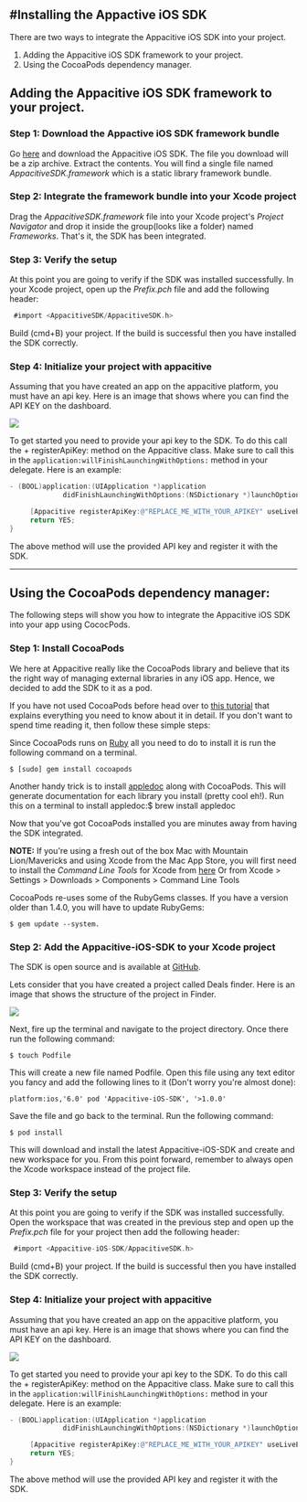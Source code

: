 #Installing the Appactive iOS SDK
----

There are two ways to integrate the Appacitive iOS SDK into your project. 

1. Adding the Appacitive iOS SDK framework to your project.
2. Using the CocoaPods dependency manager.

## Adding the Appacitive iOS SDK framework to your project.

### Step 1: Download the Appactive iOS SDK framework bundle

Go [here](https://cdn.appacitive.com/sdk/ios/appacitive-ios-sdk-v-0.9.framework.zip) and download the Appacitive iOS SDK. The file you download will be a zip archive. Extract the contents. You will  find a single file named *AppacitiveSDK.framework* which is a static library framework bundle.

### Step 2: Integrate the framework bundle into your Xcode project

Drag the *AppacitiveSDK.framework* file into your Xcode project's *Project Navigator* and drop it inside the group(looks like a folder) named *Frameworks*. That's it, the SDK has been integrated.

### Step 3: Verify the setup

At this point you are going to verify if the SDK was installed successfully. In your Xcode project, open up the *Prefix.pch* file and add the following header:

```objectivec
 #import <AppacitiveSDK/AppacitiveSDK.h> 
```

Build (cmd+B) your project. If the build is successful then you have installed the SDK correctly.

### Step 4: Initialize your project with appacitive

Assuming that you have created an app on the appacitive platform, you must have an api key. Here is an image that shows where you can find the API KEY on the dashboard.

<img src = "http://cdn.appacitive.com/devcenter/ios/gettingstarted/apikey.png" style="max-height:100%; max-width:100%;" />

To get started you need to provide your api key to the SDK. To do this call the + registerApiKey: method on the Appacitive class. Make sure to call this in the ```application:willFinishLaunchingWithOptions:``` method in your delegate. Here is an example:

```objectivec
- (BOOL)application:(UIApplication *)application 
             didFinishLaunchingWithOptions:(NSDictionary *)launchOptions {

     [Appacitive registerApiKey:@"REPLACE_ME_WITH_YOUR_APIKEY" useLiveEnvironment:NO];
     return YES;
}
```

The above method will use the provided API key and register it with the SDK.

-----------------------------------------

## Using the CocoaPods dependency manager:
 
The following steps will show you how to integrate the Appacitive iOS SDK into your app using CococPods.

### Step 1: Install CocoaPods

We here at Appacitive really like the CocoaPods library and believe that its the right way of managing external libraries in any iOS app. Hence, we decided to add the SDK to it as a pod.

If you have not used CocoaPods before head over to [this tutorial](http://www.raywenderlich.com/12139/introduction-to-cocoapods) that explains everything you need to know about it in detail. If you don't want to spend time reading it, then follow these simple steps:

Since CocoaPods runs on [Ruby](http://www.ruby-lang.org/en/) all you need to do to install it is run the following command on a terminal.

```
$ [sudo] gem install cocoapods
```

Another handy trick is to install [appledoc](http://gentlebytes.com/appledoc/) along with CocoaPods. This will generate documentation for each library you install (pretty cool eh!). Run this on a terminal to install appledoc:$ brew install appledoc

Now that you've got CocoaPods installed you are minutes away from having the SDK integrated.

**NOTE:**
If you're using a fresh out of the box Mac with Mountain Lion/Mavericks and using Xcode from the Mac App Store, you will first need to install the *Command Line Tools* for Xcode from [here](https://developer.apple.com/downloads/index.action) Or from Xcode > Settings > Downloads > Components > Command Line Tools

CocoaPods re-uses some of the RubyGems classes. If you have a version older than 1.4.0, you will have to update RubyGems: 

```
$ gem update --system.
```

### Step 2: Add the Appacitive-iOS-SDK to your Xcode project

The SDK is open source and is available at [GitHub](https://github.com/appacitive/Appacitive-iOS-SDK).

Lets consider that you have created a project called Deals finder. Here is an image that shows the structure of the project in Finder.

<img src = "http://cdn.appacitive.com/devcenter/ios/gettingstarted/xcodeproject.png" style="max-height:100%; max-width:100%;" />

Next, fire up the terminal and navigate to the project directory. Once there run the following command: 

```
$ touch Podfile
```

This will create a new file named Podfile.
Open this file using any text editor you fancy and add the following lines to it (Don't worry you're almost done):

```
platform:ios,'6.0' pod 'Appacitive-iOS-SDK', '>1.0.0'
```

Save the file and go back to the terminal. 
Run the following command:

```
$ pod install
```

This will download and install the latest Appacitive-iOS-SDK and create and new workspace for you.
From this point forward, remember to always open the Xcode workspace instead of the project file.

### Step 3: Verify the setup

At this point you are going to verify if the SDK was installed successfully. Open the workspace that was created in the previous step and open up the *Prefix.pch* file for your project then add the following header:

```objectivec
 #import <Appacitive-iOS-SDK/AppacitiveSDK.h> 
```

Build (cmd+B) your project. If the build is successful then you have installed the SDK correctly.

### Step 4: Initialize your project with appacitive

Assuming that you have created an app on the appacitive platform, you must have an api key. Here is an image that shows where you can find the API KEY on the dashboard.

<img src = "http://cdn.appacitive.com/devcenter/ios/gettingstarted/apikey.png" style="max-height:100%; max-width:100%;" />

To get started you need to provide your api key to the SDK. To do this call the + registerApiKey: method on the Appacitive class. Make sure to call this in the ```application:willFinishLaunchingWithOptions:``` method in your delegate. Here is an example:

```objectivec
- (BOOL)application:(UIApplication *)application 
             didFinishLaunchingWithOptions:(NSDictionary *)launchOptions {

     [Appacitive registerApiKey:@"REPLACE_ME_WITH_YOUR_APIKEY" useLiveEnvironment:NO];
     return YES;
}
```

The above method will use the provided API key and register it with the SDK.
